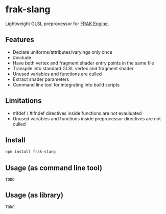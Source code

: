 # frak-slang
Lightweight GLSL preprocessor for [FRAK Engine](https://github.com/lammas/frak).


## Features

* Declare uniforms/attributes/varyings only once
* #include
* Have both vertex and fragment shader entry points in the same file
* Transpile into standard GLSL vertex and fragment shader
* Unused variables and functions are culled
* Extract shader parameters
* Command line tool for integrating into build scripts

## Limitations

* #ifdef / #ifndef directives inside functions are not evauluated
* Unused variables and functions inside preprocessor directives are not culled

## Install

```sh
npm install frak-slang
```

## Usage (as command line tool)

```
TODO
```


## Usage (as library)

```
TODO
```
